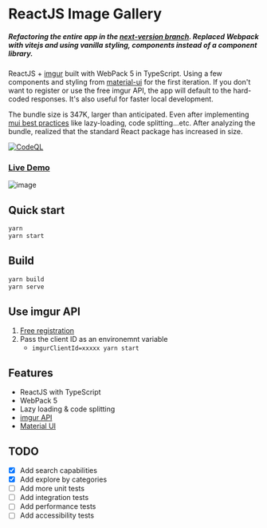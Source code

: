 # ReactJS Image Gallery

##### Refactoring the entire app in the [next-version branch](https://github.com/NazimHAli/react-image-gallery/tree/next-version). Replaced Webpack with vitejs and using vanilla styling, components instead of a component library.

ReactJS + [imgur](https://imgur.com/) built with WebPack 5 in TypeScript. Using a few components and styling from [material-ui](https://github.com/mui-org/material-ui) for the first iteration. If you don't want to register or use the free imgur API, the app will default to the hard-coded responses. It's also useful for faster local development.

The bundle size is 347K, larger than anticipated. Even after implementing [mui best practices](https://mui.com/guides/minimizing-bundle-size/) like lazy-loading, code splitting...etc. After analyzing the bundle, realized that the standard React package has increased in size. 

[![CodeQL](https://github.com/NazimHAli/react-image-gallery/actions/workflows/codeql-analysis.yml/badge.svg?branch=master)](https://github.com/NazimHAli/react-image-gallery/actions/workflows/codeql-analysis.yml)

### [Live Demo](https://react-image-gallery-nazimali.vercel.app/)
![image](https://user-images.githubusercontent.com/26750288/135773516-5bf69971-7c8a-4e2a-8182-8c6240f7b436.png)


## Quick start

```bash
yarn
yarn start
```

## Build

```bash
yarn build
yarn serve
```

## Use imgur API

1. [Free registration](https://api.imgur.com/oauth2/addclient)
2. Pass the client ID as an environemnt variable
    - ```imgurClientId=xxxxx yarn start```

## Features

-   ReactJS with TypeScript
-   WebPack 5
-   Lazy loading & code splitting
-   [imgur API](https://api.imgur.com/)
-   [Material UI](https://github.com/mui-org/material-ui)

## TODO

-   [x] Add search capabilities
-   [x] Add explore by categories
-   [ ] Add more unit tests
-   [ ] Add integration tests
-   [ ] Add performance tests
-   [ ] Add accessibility tests
